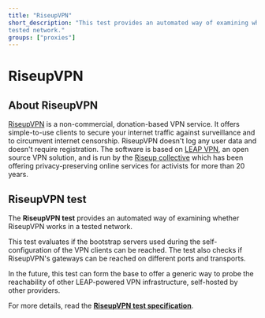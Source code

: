 ```yaml
---
title: "RiseupVPN"
short_description: "This test provides an automated way of examining whether RiseupVPN works in a
tested network."
groups: ["proxies"]
---
```


# RiseupVPN 

## About RiseupVPN
[RiseupVPN](https://riseup.net/vpn) is a non-commercial, donation-based VPN service. It offers simple-to-use clients to secure your internet traffic against surveillance and to circumvent internet censorship. RiseupVPN doesn't log any user data and doesn't require registration. The software is based on [LEAP VPN](https://leap.se/), an open source VPN solution, and is run by the [Riseup collective](https://riseup.net/about-us) which has been offering privacy-preserving online services for activists for more than 20 years. 

## RiseupVPN test

The **RiseupVPN test** provides an automated way of examining whether RiseupVPN works in a tested network.

This test evaluates if the bootstrap servers used during the self-configuration of the VPN clients can be reached. The test also checks if RiseupVPN's gateways can be reached on different ports and transports.

In the future, this test can form the base to offer a generic way to probe the reachability of other LEAP-powered VPN infrastructure, self-hosted by other providers.

For more details, read the **[RiseupVPN test specification](https://github.com/ooni/spec/blob/master/nettests/ts-026-riseupvpn.md)**.
